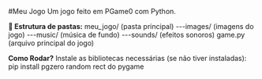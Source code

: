 #Meu Jogo
Um jogo feito em PGame0 com Python.

**📂 Estrutura de pastas:**
meu_jogo/ (pasta principal)
---images/ (imagens do jogo)
---music/ (música de fundo)
---sounds/ (efeitos sonoros)
game.py (arquivo principal do jogo)

**Como Rodar?**
Instale as bibliotecas necessárias (se não tiver instaladas):
      pip install pgzero
      random
      rect do pygame
